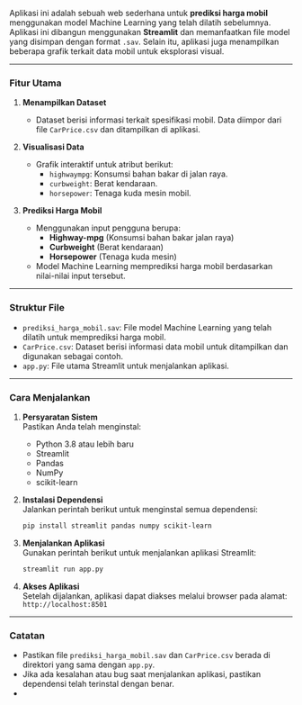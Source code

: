 Aplikasi ini adalah sebuah web sederhana untuk **prediksi harga mobil** menggunakan model Machine Learning yang telah dilatih sebelumnya. Aplikasi ini dibangun menggunakan **Streamlit** dan memanfaatkan file model yang disimpan dengan format `.sav`. Selain itu, aplikasi juga menampilkan beberapa grafik terkait data mobil untuk eksplorasi visual.

---

### Fitur Utama
1. **Menampilkan Dataset**  
   - Dataset berisi informasi terkait spesifikasi mobil. Data diimpor dari file `CarPrice.csv` dan ditampilkan di aplikasi.

2. **Visualisasi Data**  
   - Grafik interaktif untuk atribut berikut:
     - `highwaympg`: Konsumsi bahan bakar di jalan raya.
     - `curbweight`: Berat kendaraan.
     - `horsepower`: Tenaga kuda mesin mobil.

3. **Prediksi Harga Mobil**  
   - Menggunakan input pengguna berupa:
     - **Highway-mpg** (Konsumsi bahan bakar jalan raya)
     - **Curbweight** (Berat kendaraan)
     - **Horsepower** (Tenaga kuda mesin)
   - Model Machine Learning memprediksi harga mobil berdasarkan nilai-nilai input tersebut.

---

### Struktur File
- `prediksi_harga_mobil.sav`: File model Machine Learning yang telah dilatih untuk memprediksi harga mobil.
- `CarPrice.csv`: Dataset berisi informasi data mobil untuk ditampilkan dan digunakan sebagai contoh.
- `app.py`: File utama Streamlit untuk menjalankan aplikasi.

---

### Cara Menjalankan
1. **Persyaratan Sistem**  
   Pastikan Anda telah menginstal:
   - Python 3.8 atau lebih baru
   - Streamlit
   - Pandas
   - NumPy
   - scikit-learn

2. **Instalasi Dependensi**  
   Jalankan perintah berikut untuk menginstal semua dependensi:
   ```bash
   pip install streamlit pandas numpy scikit-learn
   ```

3. **Menjalankan Aplikasi**  
   Gunakan perintah berikut untuk menjalankan aplikasi Streamlit:
   ```bash
   streamlit run app.py
   ```

4. **Akses Aplikasi**  
   Setelah dijalankan, aplikasi dapat diakses melalui browser pada alamat:  
   `http://localhost:8501`

---

### Catatan
- Pastikan file `prediksi_harga_mobil.sav` dan `CarPrice.csv` berada di direktori yang sama dengan `app.py`.
- Jika ada kesalahan atau bug saat menjalankan aplikasi, pastikan dependensi telah terinstal dengan benar.
- 
